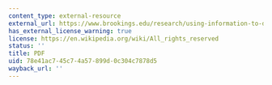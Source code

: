 ```yaml
---
content_type: external-resource
external_url: https://www.brookings.edu/research/using-information-to-drive-change-new-ways-of-moving-markets/
has_external_license_warning: true
license: https://en.wikipedia.org/wiki/All_rights_reserved
status: ''
title: PDF
uid: 78e41ac7-45c7-4a57-899d-0c304c7878d5
wayback_url: ''
---
```

